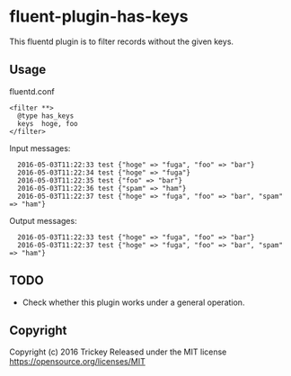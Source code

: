 # fluent-plugin-has-keys
This fluentd plugin is to filter records without the given keys.

## Usage

fluentd.conf

```
<filter **>
  @type has_keys
  keys  hoge, foo
</filter>
```

Input messages:

```
  2016-05-03T11:22:33 test {"hoge" => "fuga", "foo" => "bar"}
  2016-05-03T11:22:34 test {"hoge" => "fuga"}
  2016-05-03T11:22:35 test {"foo" => "bar"}
  2016-05-03T11:22:36 test {"spam" => "ham"}
  2016-05-03T11:22:37 test {"hoge" => "fuga", "foo" => "bar", "spam" => "ham"}
```

Output messages:

```
  2016-05-03T11:22:33 test {"hoge" => "fuga", "foo" => "bar"}
  2016-05-03T11:22:37 test {"hoge" => "fuga", "foo" => "bar", "spam" => "ham"}
```

## TODO
* Check whether this plugin works under a general operation.

## Copyright
Copyright (c) 2016 Trickey
Released under the MIT license
https://opensource.org/licenses/MIT
